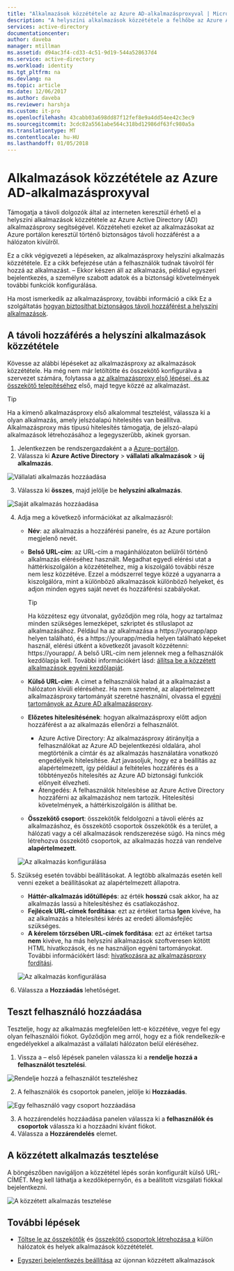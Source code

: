 ```yaml
---
title: "Alkalmazások közzététele az Azure AD-alkalmazásproxyval | Microsoft Docs"
description: "A helyszíni alkalmazások közzététele a felhőbe az Azure AD alkalmazásproxy az Azure portálon."
services: active-directory
documentationcenter: 
author: daveba
manager: mtillman
ms.assetid: d94ac3f4-cd33-4c51-9d19-544a528637d4
ms.service: active-directory
ms.workload: identity
ms.tgt_pltfrm: na
ms.devlang: na
ms.topic: article
ms.date: 12/06/2017
ms.author: daveba
ms.reviewer: harshja
ms.custom: it-pro
ms.openlocfilehash: 43cabb03a698dd87f12fef8e9a4dd54ee42c3ec9
ms.sourcegitcommit: 3cdc82a5561abe564c318bd12986df63fc980a5a
ms.translationtype: MT
ms.contentlocale: hu-HU
ms.lasthandoff: 01/05/2018
---
```

# <a name="publish-applications-using-azure-ad-application-proxy"></a>Alkalmazások közzététele az Azure AD-alkalmazásproxyval

Támogatja a távoli dolgozók által az interneten keresztül érhető el a helyszíni alkalmazások közzététele az Azure Active Directory (AD) alkalmazásproxy segítségével. Közzéteheti ezeket az alkalmazásokat az Azure portálon keresztül történő biztonságos távoli hozzáférést a a hálózaton kívülről.

Ez a cikk végigvezeti a lépéseken, az alkalmazásproxy helyszíni alkalmazás közzététele. Ez a cikk befejezése után a felhasználók tudnak távolról fér hozzá az alkalmazást. – Ekkor készen áll az alkalmazás, például egyszeri bejelentkezés, a személyre szabott adatok és a biztonsági követelmények további funkciók konfigurálása.

Ha most ismerkedik az alkalmazásproxy, további információ a cikk Ez a szolgáltatás [hogyan biztosíthat biztonságos távoli hozzáférést a helyszíni alkalmazások](active-directory-application-proxy-get-started.md).


## <a name="publish-an-on-premises-app-for-remote-access"></a>A távoli hozzáférés a helyszíni alkalmazások közzététele

Kövesse az alábbi lépéseket az alkalmazásproxy az alkalmazások közzététele. Ha még nem már letöltötte és összekötő konfigurálva a szervezet számára, folytassa a [az alkalmazásproxy első lépései, és az összekötő telepítéséhez](active-directory-application-proxy-enable.md) első, majd tegye közzé az alkalmazást.

> [!TIP]
> Ha a kimenő alkalmazásproxy első alkalommal tesztelést, válassza ki a olyan alkalmazás, amely jelszóalapú hitelesítés van beállítva. Alkalmazásproxy más típusú hitelesítés támogatja, de jelszó-alapú alkalmazások létrehozásához a legegyszerűbb, akinek gyorsan. 

1. Jelentkezzen be rendszergazdaként a a [Azure-portálon](https://portal.azure.com/).
2. Válassza ki **Azure Active Directory** > **vállalati alkalmazások** > **új alkalmazás**.

  ![Vállalati alkalmazás hozzáadása](./media/application-proxy-publish-azure-portal/add-app.png)

3. Válassza ki **összes**, majd jelölje be **helyszíni alkalmazás**.  

  ![Saját alkalmazás hozzáadása](./media/application-proxy-publish-azure-portal/add-your-own.png)

4. Adja meg a következő információkat az alkalmazásról:

   - **Név**: az alkalmazás a hozzáférési panelre, és az Azure portálon megjelenő nevét. 

   - **Belső URL-cím**: az URL-cím a magánhálózaton belülről történő alkalmazás eléréséhez használt. Megadhat egyedi elérési utat a háttérkiszolgálón a közzétételhez, míg a kiszolgáló további része nem lesz közzétéve. Ezzel a módszerrel tegye közzé a ugyanarra a kiszolgálóra, mint a különböző alkalmazások különböző helyeket, és adjon minden egyes saját nevet és hozzáférési szabályokat.

     > [!TIP]
     > Ha közzétesz egy útvonalat, győződjön meg róla, hogy az tartalmaz minden szükséges lemezképet, szkriptet és stíluslapot az alkalmazásához. Például ha az alkalmazása a https://yourapp/app helyen található, és a https://yourapp/media helyen található képeket használ, elérési útként a következőt javasolt közzétenni: https://yourapp/. A belső URL-cím nem jelennek meg a felhasználók kezdőlapja kell. További információkért lásd: [állítsa be a közzétett alkalmazások egyéni kezdőlapját](application-proxy-office365-app-launcher.md).

   - **Külső URL-cím**: A címet a felhasználók halad át a alkalmazást a hálózaton kívüli eléréséhez. Ha nem szeretné, az alapértelmezett alkalmazásproxy tartományát szeretné használni, olvassa el [egyéni tartományok az Azure AD alkalmazásproxy](active-directory-application-proxy-custom-domains.md).
   - **Előzetes hitelesítésének**: hogyan alkalmazásproxy előtt adjon hozzáférést a az alkalmazás ellenőrzi a felhasználót. 

     - Azure Active Directory: Az alkalmazásproxy átirányítja a felhasználókat az Azure AD bejelentkezési oldalára, ahol megtörténik a címtár és az alkalmazás használatára vonatkozó engedélyeik hitelesítése. Azt javasoljuk, hogy ez a beállítás az alapértelmezett, így például a feltételes hozzáférés és a többtényezős hitelesítés az Azure AD biztonsági funkciók előnyeit élvezheti.
     - Átengedés: A felhasználók hitelesítése az Azure Active Directory hozzáférni az alkalmazáshoz nem tartozik. Hitelesítési követelmények, a háttérkiszolgálón is állíthat be.
   - **Összekötő csoport**: összekötők feldolgozni a távoli elérés az alkalmazáshoz, és összekötő csoportok összekötők és a terület, a hálózati vagy a cél alkalmazások rendszerezése súgó. Ha nincs még létrehozva összekötő csoportok, az alkalmazás hozzá van rendelve **alapértelmezett**.

   ![Az alkalmazás konfigurálása](./media/application-proxy-publish-azure-portal/configure-app.png)
5. Szükség esetén további beállításokat. A legtöbb alkalmazás esetén kell venni ezeket a beállításokat az alapértelmezett állapotra. 
   - **Háttér-alkalmazás időtúllépés**: az érték **hosszú** csak akkor, ha az alkalmazás lassú a hitelesítéshez és csatlakozáshoz. 
   - **Fejlécek URL-címek fordítása**: ezt az értéket tartsa **Igen** kivéve, ha az alkalmazás a hitelesítési kérés az eredeti állomásfejléc szükséges.
   - **A kérelem törzsében URL-címek fordítása**: ezt az értéket tartsa **nem** kivéve, ha más helyszíni alkalmazások szoftveresen kötött HTML hivatkozások, és ne használjon egyéni tartományokat. További információkért lásd: [hivatkozásra az alkalmazásproxy fordítási](application-proxy-link-translation.md).
   
   ![Az alkalmazás konfigurálása](./media/application-proxy-publish-azure-portal/additional-settings.png)

6. Válassza a **Hozzáadás** lehetőséget.


## <a name="add-a-test-user"></a>Teszt felhasználó hozzáadása 

Tesztelje, hogy az alkalmazás megfelelően lett-e közzétéve, vegye fel egy olyan felhasználói fiókot. Győződjön meg arról, hogy ez a fiók rendelkezik-e engedélyekkel a alkalmazást a vállalati hálózaton belül eléréséhez.

1. Vissza a – első lépések panelen válassza ki a **rendelje hozzá a felhasználót tesztelési**.

  ![Rendelje hozzá a felhasználót teszteléshez](./media/application-proxy-publish-azure-portal/assign-user.png)

2. A felhasználók és csoportok panelen, jelölje ki **Hozzáadás**.

  ![Egy felhasználó vagy csoport hozzáadása](./media/application-proxy-publish-azure-portal/add-user.png)

3. A hozzárendelés hozzáadása panelen válassza ki a **felhasználók és csoportok** válassza ki a hozzáadni kívánt fiókot. 
4. Válassza a **Hozzárendelés** elemet.

## <a name="test-your-published-app"></a>A közzétett alkalmazás tesztelése

A böngészőben navigáljon a közzététel lépés során konfigurált külső URL-CÍMÉT. Meg kell láthatja a kezdőképernyőn, és a beállított vizsgálati fiókkal bejelentkezni.

![A közzétett alkalmazás tesztelése](./media/application-proxy-publish-azure-portal/test-app.png)


## <a name="next-steps"></a>További lépések
- [Töltse le az összekötők](active-directory-application-proxy-enable.md) és [összekötő csoportok létrehozása a](active-directory-application-proxy-connectors-azure-portal.md) külön hálózatok és helyek alkalmazások közzétételét.

- [Egyszeri bejelentkezés beállítása](application-proxy-sso-azure-portal.md) az újonnan közzétett alkalmazások
